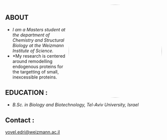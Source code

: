 <img src="Video.mp4" align="right" width="300" width="300" style="border-radius: 50%;">


## ABOUT

- *I am a Masters student at the department of Chemistry and Structural Biology at the Weizmann Institute of Science.*
- *My research is centered around remodelling endogenous proteins for the targetting of small, inexcessible proteins.


## EDUCATION :
- *B.Sc. in Biology and Biotechnology, Tel-Aviv University, Israel*

## Contact :
yovel.edri@weizmann.ac.il
